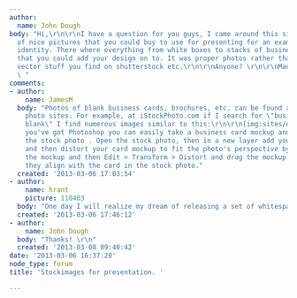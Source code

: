 ```yaml
---
author:
  name: John Dough
body: "Hi,\r\n\r\nI have a question for you guys, I came around this site with a lot
  of nice pictures that you could buy to use for presenting for an example an corporate
  identity. There where everything from white boxes to stacks of business cards etc,
  that you could add your design on to. It was proper photos rather that the generic
  vector stuff you find on shutterstock etc.\r\n\r\nAnyone? \r\n\r\nMany thanks!\r\n//C\r\n
  \ "
comments:
- author:
    name: JamesM
  body: "Photos of blank business cards, brochures, etc. can be found at many stock
    photo sites. For example, at iStockPhoto.com if I search for \"business cards
    blank\" I find numerous images similar to this:\r\n\r\n[img:sites/default/files/old-images/stock-illustration-22964126-business-cards-templates_3561.jpg]\r\n\r\nIf
    you've got Photoshop you can easily take a business card mockup and apply it to
    the stock photo . Open the stock photo, then in a new layer add your card mockup,
    and then distort your card mockup to fit the photo's perspective by selecting
    the mockup and then Edit > Transform > Distort and drag the mockup's corners until
    they align with the card in the stock photo."
  created: '2013-03-06 17:03:54'
- author:
    name: hrant
    picture: 110403
  body: "One day I will realize my dream of releasing a set of whitespace clip art...\r\n\r\nhhp\r\n"
  created: '2013-03-06 17:46:12'
- author:
    name: John Dough
  body: "Thanks! \r\n"
  created: '2013-03-08 09:40:42'
date: '2013-03-06 16:37:20'
node_type: forum
title: 'Stockimages for presentation. '

---
```

